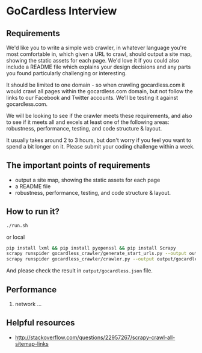 GoCardless Interview
==================================


Requirements
----------------------------------
We'd like you to write a simple web crawler, in whatever language you're most comfortable in, which given a URL to crawl, should output a site map, showing the static assets for each page. We'd love it if you could also include a README file which explains your design decisions and any parts you found particularly challenging or interesting.

It should be limited to one domain - so when crawling gocardless.com it would crawl all pages within the gocardless.com domain, but not follow the links to our Facebook and Twitter accounts. We’ll be testing it against gocardless.com.

We will be looking to see if the crawler meets these requirements, and also to see if it meets all and excels at least one of the following areas: robustness, performance, testing, and code structure & layout.


It usually takes around 2 to 3 hours, but don't worry if you feel you want to spend a bit longer on it. Please submit your coding challenge within a week.


The important points of requirements
----------------------------------
* output a site map, showing the static assets for each page
* a README file
* robustness, performance, testing, and code structure & layout.


How to run it?
----------------------------------
```bash
./run.sh
```

or local

```bash
pip install lxml && pip install pyopenssl && pip install Scrapy
scrapy runspider gocardless_crawler/generate_start_urls.py --output output/google_urls.json
scrapy runspider gocardless_crawler/crawler.py --output output/gocardless.json
```

And please check the result in `output/gocardless.json` file.


Performance
----------------------------------
1. network ...


Helpful resources
----------------------------------
* http://stackoverflow.com/questions/22957267/scrapy-crawl-all-sitemap-links
